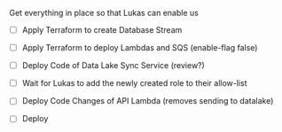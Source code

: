 Get everything in place so that Lukas can enable us
- [ ] Apply Terraform to create Database Stream
- [ ] Apply Terraform to deploy Lambdas and SQS (enable-flag false)
- [ ] Deploy Code of Data Lake Sync Service (review?)

- [ ] Wait for Lukas to add the newly created role to their allow-list

- [ ] Deploy Code Changes of API Lambda (removes sending to datalake)
- [ ] Deploy 